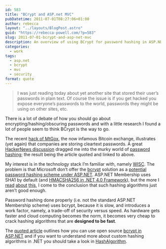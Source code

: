 ```yaml
---
id: 583
title: "BCrypt and ASP.net MVC"
pubDatetime: 2011-07-01T08:27:06+01:00
author: rebecca
layout: "../layouts/BlogPost.astro"
guid: "https://rebecca-powell.com/?p=583"
slug: 2011-07-01-bcrypt-and-asp-net-mvc
description: An overview of using BCrypt for password hashing in ASP.NET MVC applications, highlighting its advantages for secure password storage.
categories:
  - work
tags:
  - asp.net
  - bcrypt
  - mvc
  - security
format: quote
---
```


> I was just reading today about yet another site that stored their user’s passwords in plain text. Of course the issue is if you get hacked you expose everyone’s passwords to the world, passwords they might be using on other sites, etc.

There is a lot of debate of how you should go about encrypting/hashing/obscuring passwords and with a little research I found a lot of people seem to think BCrypt is the way to go.

The recent [hack of MtGox](https://mtgox.com/press_release_20110630.html), the now infamous Bitcoin exchange, illustrates (yet again) that companies are storing cleartext passwords. A great [HackerNews discussion](http://news.ycombinator.com/item?id=2716597) dragged me into the murky world of [password hashing](http://en.wikipedia.org/wiki/Password_hashing); the result being the article quoted and linked to above.

My interest is in the technology stack I’m familiar with, namely [WISC](http://stackoverflow.com/questions/177901/what-does-wisc-stack-mean). The problem is that Microsoft don’t offer the [bcrypt](http://en.wikipedia.org/wiki/Bcrypt) solution as a [potential password hashing scheme under ASP.NET](http://stackoverflow.com/questions/1137368/what-is-default-hash-algorithm-that-asp-net-membership-uses/1137449#1137449). ASP.NET Membership uses SHA1 by default (and [HMACSHA256 in .NET 4.0 Framework](http://stackoverflow.com/questions/1137368/what-is-default-hash-algorithm-that-asp-net-membership-uses/4227642#4227642)), but the more I [read](http://codahale.com/how-to-safely-store-a-password/) [about](http://chargen.matasano.com/chargen/2007/9/7/enough-with-the-rainbow-tables-what-you-need-to-know-about-s.html) [this](http://news.ycombinator.com/item?id=2004962), I come to the conclusion that such hashing algorithms just aren’t good enough.

Password hashing done properly (i.e. not the standard ASP.NET Membership scheme) uses bcrypt, because it is slow, and introduces a work factor, namely, a trade-off of security versus speed. As hardware gets faster and cloud computing becomes the norm, it becomes very cheap to crack hashing algorithms that are **designed to be fast**.

The [quoted article](http://www.giantflyingsaucer.com/blog/?p=2189) outlines how you can use open source [bcrypt in ASP.NET](http://stackoverflow.com/questions/5643187/net-implementation-of-bcrypt-which-implements-hashalgorithm) and if you want to understand more about custom hashing algorithms in .NET you should take a look in [HashAlgorithm](http://stackoverflow.com/questions/6460711/adding-a-custom-hashalgorithmtype-in-c-asp-net).
